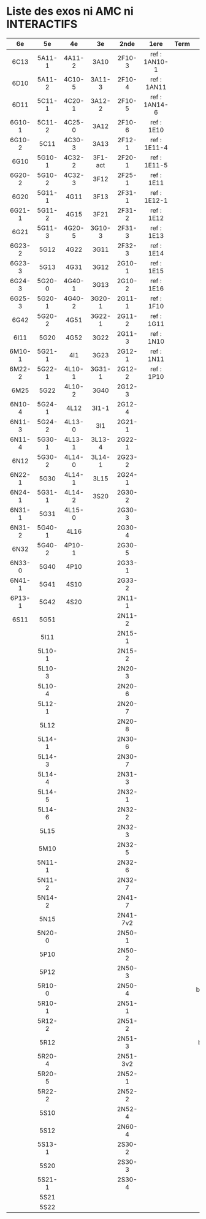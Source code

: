 # Liste des exos ni AMC ni INTERACTIFS

|6e|5e|4e|3e|2nde|1ere|Term|Reste|
|:-:|:-:|:-:|:-:|:-:|:-:|:-:|:-:|
|6C13|5A11-1|4A11-2|3A10|2F10-3|ref : 1AN10-1||MG32_3F13|
|6D10|5A11-2|4C10-5|3A11-3|2F10-4|ref : 1AN11||CM020|
|6D11|5C11-1|4C20-1|3A12-2|2F10-5|ref : 1AN14-6||CM021|
|6G10-1|5C11-2|4C25-0|3A12|2F10-6|ref : 1E10||ExC100|
|6G10-2|5C11|4C30-3|3A13|2F12-1|ref : 1E11-4||HPC100|
|6G10|5G10-1|4C32-2|3F1-act|2F20-1|ref : 1E11-5||PEA11-1|
|6G20-2|5G10-2|4C32-3|3F12|2F25-1|ref : 1E11||PEA11|
|6G20|5G11-1|4G11|3F13|2F31-1|ref : 1E12-1||PEA12|
|6G21-1|5G11-2|4G15|3F21|2F31-2|ref : 1E12||PEA13|
|6G21|5G11-3|4G20-5|3G10-3|2F31-3|ref : 1E13||PEG20|
|6G23-2|5G12|4G22|3G11|2F32-3|ref : 1E14||PEG21|
|6G23-3|5G13|4G31|3G12|2G10-1|ref : 1E15||PEG22|
|6G24-3|5G20-0|4G40-1|3G13|2G10-2|ref : 1E16||PEG23|
|6G25-3|5G20-1|4G40-2|3G20-1|2G11-1|ref : 1F10||PEG24|
|6G42|5G20-2|4G51|3G22-1|2G11-2|ref : 1G11||P003|
|6I11|5G20|4G52|3G22|2G11-3|ref : 1N10||P004|
|6M10-1|5G21-1|4I1|3G23|2G12-1|ref : 1N11||P005|
|6M22-2|5G22-1|4L10-1|3G31-1|2G12-2|ref : 1P10||P006|
|6M25|5G22|4L10-2|3G40|2G12-3|||P007|
|6N10-4|5G24-1|4L12|3I1-1|2G12-4|||P008|
|6N11-3|5G24-2|4L13-0|3I1|2G21-1|||P009|
|6N11-4|5G30-1|4L13-1|3L13-4|2G22-1|||P010|
|6N12|5G30-2|4L14-0|3L14-1|2G23-2|||P011|
|6N22-1|5G30|4L14-1|3L15|2G24-1|||P012|
|6N24-1|5G31-1|4L14-2|3S20|2G30-2|||P013|
|6N31-1|5G31|4L15-0||2G30-3|||P014|
|6N31-2|5G40-1|4L16||2G30-4|||P015|
|6N32|5G40-2|4P10-1||2G30-5|||P016|
|6N33-0|5G40|4P10||2G33-1|||beta2F31|
|6N41-1|5G41|4S10||2G33-2|||beta3F23|
|6P13-1|5G42|4S20||2N11-1|||beta3G15|
|6S11|5G51|||2N11-2|||beta3G41|
||5I11|||2N15-1|||beta3S20-1|
||5L10-1|||2N15-2|||beta3s21|
||5L10-3|||2N20-3|||beta4C31|
||5L10-4|||2N20-6|||beta4G20-3|
||5L12-1|||2N20-7|||beta4G20-4|
||5L12|||2N20-8|||beta5G30-2|
||5L14-1|||2N30-6|||beta6C33-1|
||5L14-3|||2N30-7|||beta6test2|
||5L14-4|||2N31-3|||beta6test2021|
||5L14-5|||2N32-1|||betaAleaFigure|
||5L14-6|||2N32-2|||betaAsymptotesObliques|
||5L15|||2N32-3|||betaEqCarreDansC|
||5M10|||2N32-5|||betaEqValAbs|
||5N11-1|||2N32-6|||betaEquations|
||5N11-2|||2N32-7|||betaEquationsLog|
||5N14-2|||2N41-7|||betaExo3d|
||5N15|||2N41-7v2|||betaExoLimite|
||5N20-0|||2N50-1|||betaExoSimpleMatthieu|
||5P10|||2N50-2|||betaModele10_simple_question-reponse|
||5P12|||2N50-3|||betaModele11_parametrable|
||5R10-0|||2N50-4|||betaModele20_plusieurs_types_de_questions|
||5R10-1|||2N51-1|||betaModele21_parametrables|
||5R12-2|||2N51-2|||betaModele22_avec_une_serie_de_valeurs|
||5R12|||2N51-3|||betaModele30_constructions_géométriques|
||5R20-4|||2N51-3v2|||betaModele31_parametrables|
||5R20-5|||2N52-1|||betaModele40_tableau_proportionnalite|
||5R22-2|||2N52-2|||betaModele41_tableau_signes_variations|
||5S10|||2N52-4|||betaModele50_Mathsteps|
||5S12|||2N60-4|||betaProbaAouB|
||5S13-1|||2S30-2|||betaProbabilites|
||5S20|||2S30-3|||betaProbabilitesJC|
||5S21-1|||2S30-4|||betaPuissances|
||5S21||||||betaSpline|
||5S22||||||betaSys2x2CombLin|

